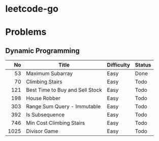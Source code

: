 # leetcode-go

# Problems
## Dynamic Programming
| No | Title | Difficulty | Status |
| --: | -- | -- | -- |
| 53 | Maximum Subarray | Easy | Done |
| 70 | Climbing Stairs | Easy | Todo |
| 121 | Best Time to Buy and Sell Stock | Easy | Todo |
| 198 | House Robber | Easy | Todo |
| 303 | Range Sum Query - Immutable | Easy | Todo |
| 392 | Is Subsequence | Easy | Todo |
| 746 | Min Cost Climbing Stairs | Easy | Todo |
| 1025 | Divisor Game | Easy | Todo |